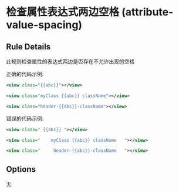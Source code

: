 # 检查属性表达式两边空格 (attribute-value-spacing)

## Rule Details

此规则检查属性的表达式两边是否存在不允许出现的空格

正确的代码示例:

```xml
<view class="{{abc}}"></view>

<view class="myClass {{abc}} className"></view>

<view class="header-{{abc}}-className"></view>
```

错误的代码示例:

```xml
<view class=" {{abc}} "></view>

<view class="    myClass {{abc}} className   "></view>

<view class="     header-{{abc}}-className   "></view>
```

## Options

无
